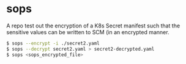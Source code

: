 # sops
A repo test out the encryption of a K8s Secret manifest such that the sensitive values can be written to SCM (in an encrypted manner.

```bash
$ sops --encrypt -i ./secret2.yaml
$ sops --decrypt secret2.yaml > secret2-decrypted.yaml
$ sops <sops_encrypted_file> 
```
